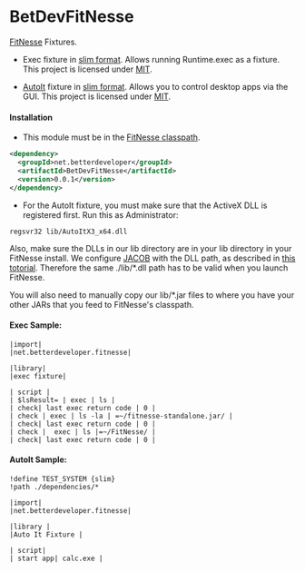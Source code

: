BetDevFitNesse
==============

[FitNesse](https://github.com/unclebob/fitnesse) Fixtures.

 * Exec fixture in [slim format](http://www.fitnesse.org/FitNesse.UserGuide.WritingAcceptanceTests.SliM).
   Allows running Runtime.exec as a fixture. This project is licensed under [MIT](LICENSE).

 * [AutoIt](https://www.autoitscript.com/site/autoit/) fixture in [slim format](http://www.fitnesse.org/FitNesse.UserGuide.WritingAcceptanceTests.SliM).
   Allows you to control desktop apps via the GUI. This project is licensed under [MIT](LICENSE).

#### Installation

* This module must be in the [FitNesse classpath](http://www.fitnesse.org/FitNesse.FullReferenceGuide.UserGuide.WritingAcceptanceTests.ClassPath).

```xml
<dependency>
  <groupId>net.betterdeveloper</groupId>
  <artifactId>BetDevFitNesse</artifactId>
  <version>0.0.1</version>
</dependency>
```

* For the AutoIt fixture, you must make sure that the ActiveX DLL is registered first. Run this as Administrator:

```
regsvr32 lib/AutoItX3_x64.dll
```

Also, make sure the DLLs in our lib directory are in your lib directory in your FitNesse install. We configure
[JACOB](http://sourceforge.net/projects/jacob-project/) with the DLL path, as described in [this totorial](http://www.joecolantonio.com/2014/07/02/selenium-autoit-how-to-automate-non-browser-based-functionality/).
Therefore the same ./lib/*.dll path has to be valid when you launch FitNesse.

You will also need to manually copy our lib/*.jar files to where you have your other JARs that you feed to FitNesse's classpath.

####  Exec Sample:
```
|import|
|net.betterdeveloper.fitnesse| 
 
|library|
|exec fixture|

| script |
| $lsResult= | exec | ls |
| check| last exec return code | 0 |
| check | exec | ls -la | =~/fitnesse-standalone.jar/ |
| check| last exec return code | 0 |
| check |  exec | ls |=~/FitNesse/ |
| check| last exec return code | 0 |
```

####  AutoIt Sample:
```
!define TEST_SYSTEM {slim}
!path ./dependencies/*

|import|
|net.betterdeveloper.fitnesse|

|library |
|Auto It Fixture |

| script|
| start app| calc.exe |
```

